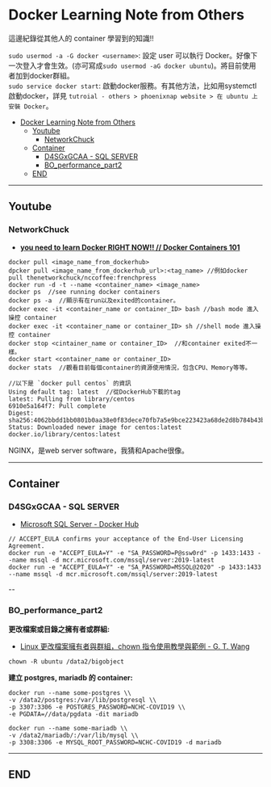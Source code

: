 # Docker Learning Note from Others

這邊紀錄從其他人的 container 學習到的知識!!

`sudo usermod -a -G docker <username>`: 設定 user 可以執行 Docker。好像下一次登入才會生效。(亦可寫成`sudo usermod -aG docker ubuntu`)。將目前使用者加到docker群組。  
`sudo service docker start`: 啟動docker服務。有其他方法，比如用systemctl啟動docker，詳見 `tutroial - others > phoenixnap website > 在 ubuntu 上安裝 Docker`。

<!-- TOC -->

- [Docker Learning Note from Others](#docker-learning-note-from-others)
  - [Youtube](#youtube)
    - [NetworkChuck](#networkchuck)
  - [Container](#container)
    - [D4SGxGCAA - SQL SERVER](#d4sgxgcaa-sql-server)
    - [BO_performance_part2](#bo_performance_part2)
  - [END](#end)

<!-- /TOC -->

---

## Youtube

### NetworkChuck

- **[you need to learn Docker RIGHT NOW!! // Docker Containers 101](https://www.youtube.com/watch?v=eGz9DS-aIeY)**

```{bash}
docker pull <image_name_from_dockerhub>
dpcker pull <image_name_from_dockerhub_url>:<tag_name> //例如docker pull thenetworkchuck/nccoffee:frenchpress
docker run -d -t --name <container_name> <image_name>
docker ps  //see running docker containers
docker ps -a  //顯示有在run以及exited的container。
docker exec -it <container_name or container_ID> bash //bash mode 進入操控 container
docker exec -it <container_name or container_ID> sh //shell mode 進入操控 container
docker stop <cintainer_name or container_ID>  //和container exited不一樣。
docker start <container_name or container_ID>
docker stats  //觀看目前每個container的資源使用情況，包含CPU、Memory等等。
```

```{bash}
//以下是 `docker pull centos` 的資訊
Using default tag: latest  //從DockerHub下載的tag
latest: Pulling from library/centos
6910e5a164f7: Pull complete
Digest: sha256:4062bbdd1bb0801b0aa38e0f83dece70fb7a5e9bce223423a68de2d8b784b43b
Status: Downloaded newer image for centos:latest
docker.io/library/centos:latest
```

NGINX，是web server software，我猜和Apache很像。

---

## Container

### D4SGxGCAA - SQL SERVER

- [Microsoft SQL Server - Docker Hub](https://hub.docker.com/_/microsoft-mssql-server)

```{bash}
// ACCEPT_EULA confirms your acceptance of the End-User Licensing Agreement.
docker run -e "ACCEPT_EULA=Y" -e "SA_PASSWORD=P@ssw0rd" -p 1433:1433 --name mssql -d mcr.microsoft.com/mssql/server:2019-latest
docker run -e "ACCEPT_EULA=Y" -e "SA_PASSWORD=MSSQL@2020" -p 1433:1433 --name mssql -d mcr.microsoft.com/mssql/server:2019-latest
```

--

### BO_performance_part2

**更改檔案或目錄之擁有者或群組:**

- [Linux 更改檔案擁有者與群組，chown 指令使用教學與範例 - G. T. Wang](https://blog.gtwang.org/linux/linux-chown-command-tutorial/)

```{bash}
chown -R ubuntu /data2/bigobject
```

**建立 postgres, mariadb 的 container:**

```{bash}
docker run --name some-postgres \\
-v /data2/postgres:/var/lib/postgresql \\
-p 3307:3306 -e POSTGRES_PASSWORD=NCHC-COVID19 \\
-e PGDATA=//data/pgdata -dit mariadb

docker run --name some-mariadb \\
-v /data2/mariadb/:/var/lib/mysql \\
-p 3308:3306 -e MYSQL_ROOT_PASSWORD=NCHC-COVID19 -d mariadb
```

---

## END
